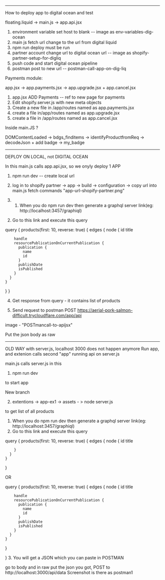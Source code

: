 
---------------------------------------------------------------

How to deploy app to digital ocean and test

floating.liquid -> main.js -> app.api.jsx

1) environment variable set host to blank -- image as env-variables-dig-ocean
2) main js fetch url change to the url from digital liquid
3) npm run deploy must be run
4) partner account change url to digital ocean url -- image as shopify-partner-setup-for-digliq
5) push code and start digital ocean pipeline
6) postman post to new url -- postman-call-app-on-dig-liq

Payments module:


app.jsx -> app.payments.jsx -> app.upgrade.jsx + app.cancel.jsx

1) app.jsx ADD <Link to="/app/payments">Payments</Link>  -- ref to new page for payments
2) Edit shopify.server.js with new meta objects
3) Create a new file in /app/routes named as app.payments.jsx 
4) create a file in/app/routes named as app.upgrade.jsx 
5) create a file in /app/routes named as app.cancel.jsx 


Inside main.JS ?

DOMContentLoaded -> bdgs_finditems -> identifyProductfromReq -> decodeJson + add badge -> my_badge




----------------------------------------------------------------
DEPLOY ON LOCAL, not DIGITAL OCEAN

In this main.js calls app.api.jsx, so we onyly deploy 1 APP

1) npm run dev -- create local url

2) log in to shopify partner -> app -> build -> configuration -> copy url into main.js fetch commands  "app-url-shopify-partner.png"

3) 1. When you do npm run dev then generate a graphql server link(eg: http://localhost:3457/graphiql)
2. Go to this link and execute this query 

query {
  products(first: 10, reverse: true) {
    edges {
      node {
        id
        title
        
        handle
        resourcePublicationOnCurrentPublication {
          publication {
            name
            id
          }
          publishDate
          isPublished
        }
      }
    }
  }
}

4) Get response from query - it contains list of products

5) Send request to postman POST https://aerial-pork-salmon-difficult.trycloudflare.com/app/api

image - "POSTmancall-to-apijsx"

Put the json body as raw

----------------------------------------------------------
OLD WAY with server.js, localhost 3000 does not happen anymore
Run app, and extenion calls second "app" running api on server.js

main.js calls server.js in this

1) npm run dev 

to start app

New branch

 2) extentions -> app-ex1 -> assets - > node server.js

to get list of all products

1. When you do npm run dev then generate a graphql server link(eg: http://localhost:3457/graphiql)
2. Go to this link and execute this query 

query {
  products(first: 10, reverse: true) {
    edges {
      node {
        id
        title

        }
      }
    }
  }

  OR


query {
  products(first: 10, reverse: true) {
    edges {
      node {
        id
        title
        
        handle
        resourcePublicationOnCurrentPublication {
          publication {
            name
            id
          }
          publishDate
          isPublished
        }
      }
    }
  }

}
3. You will get a JSON which you can paste in POSTMAN

go to body and in raw put the json you got, POST to http://localhost:3000/api/data
Screenshot is there as postman1
